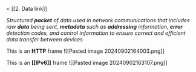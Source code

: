 < [[2. Data link]]

*Structured **packet** of data used in network communications that includes raw **data** being sent, **metadata** such as **addressing** information, **error** detection codes, and control information to ensure correct and efficient data transfer between devices*


This is an **HTTP** frame
![[Pasted image 20240902164003.png]]

This is an **[[IPv6]]** frame
![[Pasted image 20240902163107.png]]
